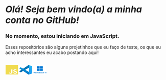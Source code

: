 # ***Olá! Seja bem vindo(a) a minha conta no GitHub!***

### No momento, estou iniciando em JavaScript.

Esses repositórios são alguns projetinhos que eu faço de teste, os que eu acho interessantes eu acabo postando aqui!

  <div style="display: inline_block" align="left"><br>
  <img align="center" alt="JavaScript" height="30" width="40" src="https://raw.githubusercontent.com/devicons/devicon/master/icons/javascript/javascript-plain.svg">
  <img align="center" alt="VScode" height="30" width="40" src="https://raw.githubusercontent.com/devicons/devicon/refs/heads/master/icons/vscode/vscode-original.svg">
  <img align="center" alt="Windows 11" height="30" width="40" src="https://raw.githubusercontent.com/devicons/devicon/refs/heads/master/icons/windows11/windows11-original-wordmark.svg">
